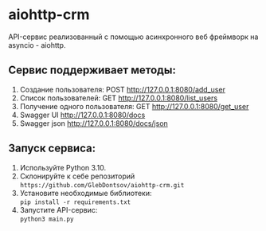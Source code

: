 # aiohttp-crm
API-сервис реализованный c помощью асинхронного веб фреймворк на asyncio - aiohttp.

## Сервис поддерживает методы:

1. Создание пользователя: POST http://127.0.0.1:8080/add_user
2. Список пользователей: GET http://127.0.0.1:8080/list_users
3. Получение одного пользователя: GET http://127.0.0.1:8080/get_user
4. Swagger UI http://127.0.0.1:8080/docs
5. Swagger json http://127.0.0.1:8080/docs/json


## Запуск сервиса:
1. Используйте Python 3.10.
2. Склонируйте к себе репозиторий <br/>
`https://github.com/GlebDontsov/aiohttp-crm.git`
3. Установите необходимые библиотеки:  
`pip install -r requirements.txt`
4. Запустите API-сервис:  
`python3 main.py`
